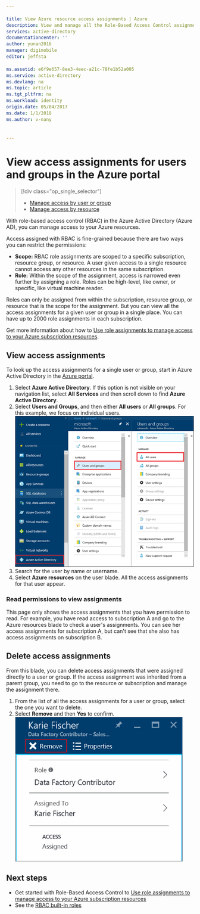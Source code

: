 ```yaml
---

title: View Azure resource access assignments | Azure
description: View and manage all the Role-Based Access Control assignments for any user or group in the Azure portal
services: active-directory
documentationcenter: ''
author: yunan2016
manager: digimobile
editor: jeffsta

ms.assetid: e6f9e657-8ee3-4eec-a21c-78fe1b52a005
ms.service: active-directory
ms.devlang: na
ms.topic: article
ms.tgt_pltfrm: na
ms.workload: identity
origin.date: 05/04/2017
ms.date: 1/1/2018
ms.author: v-nany


---
```

# View access assignments for users and groups in the Azure portal
> [!div class="op_single_selector"]
> * [Manage access by user or group](role-based-access-control-manage-assignments.md)
> * [Manage access by resource](role-based-access-control-configure.md)

With role-based access control (RBAC) in the Azure Active Directory (Azure AD), you can manage access to your Azure resources. 

Access assigned with RBAC is fine-grained because there are two ways you can restrict the permissions:

* **Scope:** RBAC role assignments are scoped to a specific subscription, resource group, or resource. A user given access to a single resource cannot access any other resources in the same subscription.
* **Role:** Within the scope of the assignment, access is narrowed even further by assigning a role. Roles can be high-level, like owner, or specific, like virtual machine reader.

Roles can only be assigned from within the subscription, resource group, or resource that is the scope for the assignment. But you can view all the access assignments for a given user or group in a single place. You can have up to 2000 role assignments in each subscription. 

Get more information about how to [Use role assignments to manage access to your Azure subscription resources](role-based-access-control-configure.md).

## View access assignments
To look up the access assignments for a single user or group, start in Azure Active Directory in the [Azure portal](http://portal.azure.com).

1. Select **Azure Active Directory**. If this option is not visible on your navigation list, select **All Services** and then scroll down to find **Azure Active Directory**.
2. Select **Users and Groups**, and then either **All users** or **All groups**. For this example, we focus on individual users.
    ![Manage users and groups in Azure Active Directory - screenshot](./media/role-based-access-control-manage-assignments/rbac_users_groups.png)
3. Search for the user by name or username.
4. Select **Azure resources** on the user blade. All the access assignments for that user appear.

### Read permissions to view assignments
This page only shows the access assignments that you have permission to read. For example, you have read access to subscription A and go to the Azure resources blade to check a user's assignments. You can see her access assignments for subscription A, but can't see that she also has access assignments on subscription B.

## Delete access assignments
From this blade, you can delete access assignments that were assigned directly to a user or group. If the access assignment was inherited from a parent group, you need to go to the resource or subscription and manage the assignment there.

1. From the list of all the access assignments for a user or group, select the one you want to delete.
2. Select **Remove** and then **Yes** to confirm.
    ![Remove access assignment - screenshot](./media/role-based-access-control-manage-assignments/delete_assignment.png)

## Next steps

* Get started with Role-Based Access Control to [Use role assignments to manage access to your Azure subscription resources](role-based-access-control-configure.md)
* See the [RBAC built-in roles](role-based-access-built-in-roles.md)

